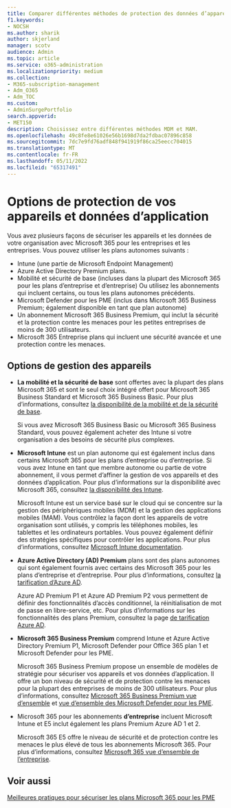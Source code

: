 ```yaml
---
title: Comparer différentes méthodes de protection des données d’appareil et d’application
f1.keywords:
- NOCSH
ms.author: sharik
author: skjerland
manager: scotv
audience: Admin
ms.topic: article
ms.service: o365-administration
ms.localizationpriority: medium
ms.collection:
- M365-subscription-management
- Adm_O365
- Adm_TOC
ms.custom:
- AdminSurgePortfolio
search.appverid:
- MET150
description: Choisissez entre différentes méthodes MDM et MAM.
ms.openlocfilehash: 49c8fe8e61026e56b1698d7da2fdbac07896c858
ms.sourcegitcommit: 7dc7e9fd76adf848f941919f86ca25eecc704015
ms.translationtype: MT
ms.contentlocale: fr-FR
ms.lasthandoff: 05/11/2022
ms.locfileid: "65317491"
---
```

# <a name="options-for-protecting-your-devices-and-app-data"></a>Options de protection de vos appareils et données d’application

Vous avez plusieurs façons de sécuriser les appareils et les données de votre organisation avec Microsoft 365 pour les entreprises et les entreprises. Vous pouvez utiliser les plans autonomes suivants :

- Intune (une partie de Microsoft Endpoint Management)
- Azure Active Directory Premium plans.
- Mobilité et sécurité de base (incluses dans la plupart des Microsoft 365 pour les plans d’entreprise et d’entreprise) Ou utilisez les abonnements qui incluent certains, ou tous les plans autonomes précédents.
- Microsoft Defender pour les PME (inclus dans Microsoft 365 Business Premium; également disponible en tant que plan autonome)
- Un abonnement Microsoft 365 Business Premium, qui inclut la sécurité et la protection contre les menaces pour les petites entreprises de moins de 300 utilisateurs.
- Microsoft 365 Entreprise plans qui incluent une sécurité avancée et une protection contre les menaces.

## <a name="device-management-options"></a>Options de gestion des appareils

- **La mobilité et la sécurité de base** sont offertes avec la plupart des plans Microsoft 365 et sont le seul choix intégré offert pour Microsoft 365 Business Standard et Microsoft 365 Business Basic. Pour plus d’informations, consultez [la disponibilité de la mobilité et de la sécurité de base](../basic-mobility-security/choose-between-basic-mobility-and-security-and-intune.md#availability-of-basic-mobility-and-security-and-intune). 

    Si vous avez Microsoft 365 Business Basic ou Microsoft 365 Business Standard, vous pouvez également acheter des Intune si votre organisation a des besoins de sécurité plus complexes.
 
- **Microsoft Intune** est un plan autonome qui est également inclus dans certains Microsoft 365 pour les plans d’entreprise ou d’entreprise. Si vous avez Intune en tant que membre autonome ou partie de votre abonnement, il vous permet d’affiner la gestion de vos appareils et des données d’application. Pour plus d’informations sur la disponibilité avec Microsoft 365, consultez [la disponibilité des Intune](../basic-mobility-security/choose-between-basic-mobility-and-security-and-intune.md#availability-of-basic-mobility-and-security-and-intune).

    Microsoft Intune est un service basé sur le cloud qui se concentre sur la gestion des périphériques mobiles (MDM) et la gestion des applications mobiles (MAM). Vous contrôlez la façon dont les appareils de votre organisation sont utilisés, y compris les téléphones mobiles, les tablettes et les ordinateurs portables. Vous pouvez également définir des stratégies spécifiques pour contrôler les applications. Pour plus d’informations, consultez [Microsoft Intune documentation](/mem/intune/).

- **Azure Active Directory (AD) Premium** plans sont des plans autonomes qui sont également fournis avec certains des Microsoft 365 pour les plans d’entreprise et d’entreprise. Pour plus d’informations, consultez [la tarification d’Azure AD](https://azure.microsoft.com/pricing/details/active-directory/).

     Azure AD Premium P1 et Azure AD Premium P2 vous permettent de définir des fonctionnalités d’accès conditionnel, la réinitialisation de mot de passe en libre-service, etc. Pour plus d’informations sur les fonctionnalités des plans Premium, consultez la page [de tarification Azure AD](https://azure.microsoft.com/pricing/details/active-directory/).

- **Microsoft 365 Business Premium** comprend Intune et Azure Active Directory Premium P1, Microsoft Defender pour Office 365 plan 1 et Microsoft Defender pour les PME. 
 
    Microsoft 365 Business Premium propose un ensemble de modèles de stratégie pour sécuriser vos appareils et vos données d’application. Il offre un bon niveau de sécurité et de protection contre les menaces pour la plupart des entreprises de moins de 300 utilisateurs. Pour plus d’informations, consultez [Microsoft 365 Business Premium vue d’ensemble](../../business-premium/index.md) et [vue d’ensemble des Microsoft Defender pour les PME](../../security/defender-business/mdb-overview.md).

- Microsoft 365 pour les abonnements **d’entreprise** incluent Microsoft Intune et E5 inclut également les plans Premium Azure AD 1 et 2.

    Microsoft 365 E5 offre le niveau de sécurité et de protection contre les menaces le plus élevé de tous les abonnements Microsoft 365. Pour plus d’informations, consultez [Microsoft 365 vue d’ensemble de l’entreprise](../../enterprise/microsoft-365-overview.md).

## <a name="see-also"></a>Voir aussi

[Meilleures pratiques pour sécuriser les plans Microsoft 365 pour les PME](../security-and-compliance/secure-your-business-data.md)